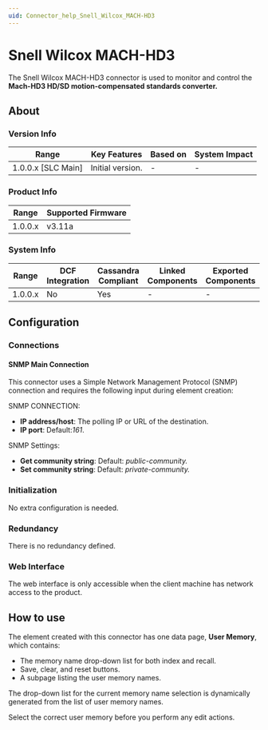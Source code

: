 ```yaml
---
uid: Connector_help_Snell_Wilcox_MACH-HD3
---
```


# Snell Wilcox MACH-HD3

The Snell Wilcox MACH-HD3 connector is used to monitor and control the **Mach-HD3 HD/SD motion-compensated standards converter.**

## About

### Version Info

| Range                | Key Features     | Based on     | System Impact     |
|----------------------|------------------|--------------|-------------------|
| 1.0.0.x \[SLC Main\] | Initial version. | \-           | \-                |

### Product Info

| Range     | Supported Firmware     |
|-----------|------------------------|
| 1.0.0.x   | v3.11a                 |

### System Info

| Range     | DCF Integration     | Cassandra Compliant     | Linked Components     | Exported Components     |
|-----------|---------------------|-------------------------|-----------------------|-------------------------|
| 1.0.0.x   | No                  | Yes                     | \-                    | \-                      |

## Configuration

### Connections

#### SNMP Main Connection

This connector uses a Simple Network Management Protocol (SNMP) connection and requires the following input during element creation:

SNMP CONNECTION:

- **IP address/host**: The polling IP or URL of the destination.
- **IP port**: Default:*161*.

SNMP Settings:

- **Get community string**: Default: *public-community.*
- **Set community string**: Default: *private-community.*

### Initialization

No extra configuration is needed.

### Redundancy

There is no redundancy defined.

### Web Interface

The web interface is only accessible when the client machine has network access to the product.

## How to use

The element created with this connector has one data page, **User Memory**, which contains:

- The memory name drop-down list for both index and recall.
- Save, clear, and reset buttons.
- A subpage listing the user memory names.

The drop-down list for the current memory name selection is dynamically generated from the list of user memory names.

Select the correct user memory before you perform any edit actions.
